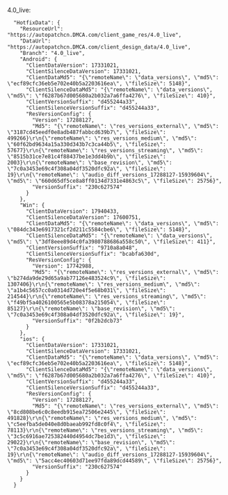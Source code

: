 4.0_live:

      "HotfixData": {
        "ResourceUrl": "https://autopatchcn.DMCA.com/client_game_res/4.0_live",
        "DataUrl": "https://autopatchcn.DMCA.com/client_design_data/4.0_live",
        "Branch": "4.0_live",
        "Android": {
          "ClientDataVersion": 17331021,
          "ClientSilenceDataVersion": 17331021,
          "ClientDataMd5": "{\"remoteName\": \"data_versions\", \"md5\": \"ecf89cfc36eb5e702e40b5a2203616ea\", \"fileSize\": 5148}",
          "ClientSilenceDataMd5": "{\"remoteName\": \"data_versions\", \"md5\": \"f6287b67d005680a2b032a7a6ffa4276\", \"fileSize\": 410}",
          "ClientVersionSuffix": "d455244a33",
          "ClientSilenceVersionSuffix": "d455244a33",
          "ResVersionConfig": {
            "Version": 17288127,
            "Md5": "{\"remoteName\": \"res_versions_external\", \"md5\": \"3187cd45eedf0e8adb487fabbcd639b7\", \"fileSize\": 499266}\r\n{\"remoteName\": \"res_versions_medium\", \"md5\": \"60f62bd9634a15a330d343b7c3ca44b5\", \"fileSize\": 57677}\r\n{\"remoteName\": \"res_versions_streaming\", \"md5\": \"8515b31ce7e81c4f88437be1e3dd4b9b\", \"fileSize\": 2003}\r\n{\"remoteName\": \"base_revision\", \"md5\": \"7c0a3453e69c4f308a04df3520dfc92a\", \"fileSize\": 19}\r\n{\"remoteName\": \"audio_diff_versions_17288127-15939604\", \"md5\": \"660d65df5ce8a8ff0134d7331e4863c5\", \"fileSize\": 25756}",
            "VersionSuffix": "230c627574"
          }
        },
        "Win": {
          "ClientDataVersion": 17940433,
          "ClientSilenceDataVersion": 17600751,
          "ClientDataMd5": "{\"remoteName\": \"data_versions\", \"md5\": \"084dc343e6917321cf2d211c5584cbe6\", \"fileSize\": 5148}",
          "ClientSilenceDataMd5": "{\"remoteName\": \"data_versions\", \"md5\": \"3df8eee89d4c0fa3980788686a558c50\", \"fileSize\": 411}",
          "ClientVersionSuffix": "9710a8a048",
          "ClientSilenceVersionSuffix": "bcabfa630d",
          "ResVersionConfig": {
            "Version": 17742988,
            "Md5": "{\"remoteName\": \"res_versions_external\", \"md5\": \"b274da9de29d65a9ab77126e483524c9\", \"fileSize\": 1307406}\r\n{\"remoteName\": \"res_versions_medium\", \"md5\": \"a1b4c5657cc0a0314d720e4f5e68b031\", \"fileSize\": 214544}\r\n{\"remoteName\": \"res_versions_streaming\", \"md5\": \"f49bf5a4026100565e5b08378a215054\", \"fileSize\": 85127}\r\n{\"remoteName\": \"base_revision\", \"md5\": \"7c0a3453e69c4f308a04df3520dfc92a\", \"fileSize\": 19}",
            "VersionSuffix": "0f2b2dcb73"
          }
        },
        "ios": {
          "ClientDataVersion": 17331021,
          "ClientSilenceDataVersion": 17331021,
          "ClientDataMd5": "{\"remoteName\": \"data_versions\", \"md5\": \"ecf89cfc36eb5e702e40b5a2203616ea\", \"fileSize\": 5148}",
          "ClientSilenceDataMd5": "{\"remoteName\": \"data_versions\", \"md5\": \"f6287b67d005680a2b032a7a6ffa4276\", \"fileSize\": 410}",
          "ClientVersionSuffix": "d455244a33",
          "ClientSilenceVersionSuffix": "d455244a33",
          "ResVersionConfig": {
            "Version": 17288127,
            "Md5": "{\"remoteName\": \"res_versions_external\", \"md5\": \"8cd808be6c0c8eedb915ea72506e2445\", \"fileSize\": 491828}\r\n{\"remoteName\": \"res_versions_medium\", \"md5\": \"c5eefba5de040e8d0baeab992fd8c0f4\", \"fileSize\": 78113}\r\n{\"remoteName\": \"res_versions_streaming\", \"md5\": \"3c5c6916ae725382440d4954dc7be1d3\", \"fileSize\": 29022}\r\n{\"remoteName\": \"base_revision\", \"md5\": \"7c0a3453e69c4f308a04df3520dfc92a\", \"fileSize\": 19}\r\n{\"remoteName\": \"audio_diff_versions_17288127-15939604\", \"md5\": \"5acc4ec40603d71ee97fda89dcd44589\", \"fileSize\": 25756}",
            "VersionSuffix": "230c627574"
          }
        }
      }
